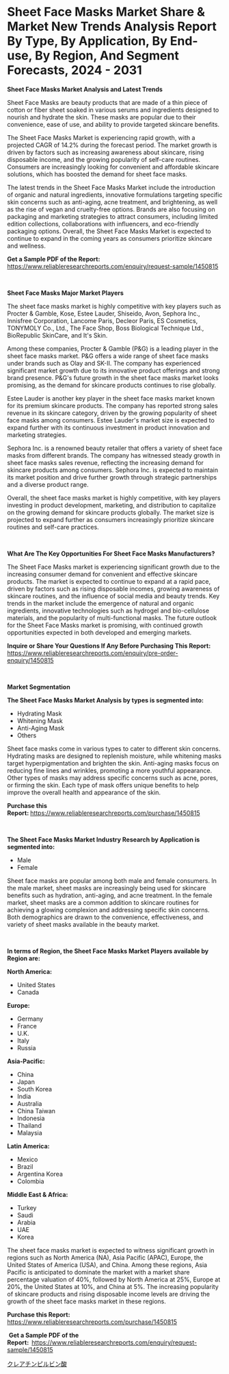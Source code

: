 <p><h1>Sheet Face Masks Market Share & Market New Trends Analysis Report By Type, By Application, By End-use, By Region, And Segment Forecasts, 2024 - 2031</h1></p><p><strong>Sheet Face Masks Market Analysis and Latest Trends</strong></p>
<p><p>Sheet Face Masks are beauty products that are made of a thin piece of cotton or fiber sheet soaked in various serums and ingredients designed to nourish and hydrate the skin. These masks are popular due to their convenience, ease of use, and ability to provide targeted skincare benefits.</p><p>The Sheet Face Masks Market is experiencing rapid growth, with a projected CAGR of 14.2% during the forecast period. The market growth is driven by factors such as increasing awareness about skincare, rising disposable income, and the growing popularity of self-care routines. Consumers are increasingly looking for convenient and affordable skincare solutions, which has boosted the demand for sheet face masks.</p><p>The latest trends in the Sheet Face Masks Market include the introduction of organic and natural ingredients, innovative formulations targeting specific skin concerns such as anti-aging, acne treatment, and brightening, as well as the rise of vegan and cruelty-free options. Brands are also focusing on packaging and marketing strategies to attract consumers, including limited edition collections, collaborations with influencers, and eco-friendly packaging options. Overall, the Sheet Face Masks Market is expected to continue to expand in the coming years as consumers prioritize skincare and wellness.</p></p>
<p><strong>Get a Sample PDF of the Report:&nbsp;</strong> <a href="https://www.reliableresearchreports.com/enquiry/request-sample/1450815">https://www.reliableresearchreports.com/enquiry/request-sample/1450815</a></p>
<p>&nbsp;</p>
<p><strong>Sheet Face Masks Major Market Players</strong></p>
<p><p>The sheet face masks market is highly competitive with key players such as Procter & Gamble, Kose, Estee Lauder, Shiseido, Avon, Sephora Inc., Innisfree Corporation, Lancome Paris, Decleor Paris, ES Cosmetics, TONYMOLY Co., Ltd., The Face Shop, Boss Biological Technique Ltd., BioRepublic SkinCare, and It's Skin.</p><p>Among these companies, Procter & Gamble (P&G) is a leading player in the sheet face masks market. P&G offers a wide range of sheet face masks under brands such as Olay and SK-II. The company has experienced significant market growth due to its innovative product offerings and strong brand presence. P&G's future growth in the sheet face masks market looks promising, as the demand for skincare products continues to rise globally.</p><p>Estee Lauder is another key player in the sheet face masks market known for its premium skincare products. The company has reported strong sales revenue in its skincare category, driven by the growing popularity of sheet face masks among consumers. Estee Lauder's market size is expected to expand further with its continuous investment in product innovation and marketing strategies.</p><p>Sephora Inc. is a renowned beauty retailer that offers a variety of sheet face masks from different brands. The company has witnessed steady growth in sheet face masks sales revenue, reflecting the increasing demand for skincare products among consumers. Sephora Inc. is expected to maintain its market position and drive further growth through strategic partnerships and a diverse product range.</p><p>Overall, the sheet face masks market is highly competitive, with key players investing in product development, marketing, and distribution to capitalize on the growing demand for skincare products globally. The market size is projected to expand further as consumers increasingly prioritize skincare routines and self-care practices.</p></p>
<p>&nbsp;</p>
<p><strong>What Are The Key Opportunities For Sheet Face Masks Manufacturers?</strong></p>
<p><p>The Sheet Face Masks market is experiencing significant growth due to the increasing consumer demand for convenient and effective skincare products. The market is expected to continue to expand at a rapid pace, driven by factors such as rising disposable incomes, growing awareness of skincare routines, and the influence of social media and beauty trends. Key trends in the market include the emergence of natural and organic ingredients, innovative technologies such as hydrogel and bio-cellulose materials, and the popularity of multi-functional masks. The future outlook for the Sheet Face Masks market is promising, with continued growth opportunities expected in both developed and emerging markets.</p></p>
<p><strong>Inquire or Share Your Questions If Any Before Purchasing This Report:</strong> <a href="https://www.reliableresearchreports.com/enquiry/pre-order-enquiry/1450815">https://www.reliableresearchreports.com/enquiry/pre-order-enquiry/1450815</a></p>
<p>&nbsp;</p>
<p><strong>Market Segmentation</strong></p>
<p><strong>The Sheet Face Masks Market Analysis by types is segmented into:</strong></p>
<p><ul><li>Hydrating Mask</li><li>Whitening Mask</li><li>Anti-Aging Mask</li><li>Others</li></ul></p>
<p><p>Sheet face masks come in various types to cater to different skin concerns. Hydrating masks are designed to replenish moisture, while whitening masks target hyperpigmentation and brighten the skin. Anti-aging masks focus on reducing fine lines and wrinkles, promoting a more youthful appearance. Other types of masks may address specific concerns such as acne, pores, or firming the skin. Each type of mask offers unique benefits to help improve the overall health and appearance of the skin.</p></p>
<p><strong>Purchase this Report:&nbsp;</strong><a href="https://www.reliableresearchreports.com/purchase/1450815">https://www.reliableresearchreports.com/purchase/1450815</a></p>
<p>&nbsp;</p>
<p><strong>The Sheet Face Masks Market Industry Research by Application is segmented into:</strong></p>
<p><ul><li>Male</li><li>Female</li></ul></p>
<p><p>Sheet face masks are popular among both male and female consumers. In the male market, sheet masks are increasingly being used for skincare benefits such as hydration, anti-aging, and acne treatment. In the female market, sheet masks are a common addition to skincare routines for achieving a glowing complexion and addressing specific skin concerns. Both demographics are drawn to the convenience, effectiveness, and variety of sheet masks available in the beauty market.</p></p>
<p>&nbsp;</p>
<p><strong>In terms of Region, the Sheet Face Masks Market Players available by Region are:</strong></p>
<p>
    <p> <strong> North America: </strong>
        <ul>
            <li>United States</li>
            <li>Canada</li>
        </ul>
        </p> 
    <p> <strong> Europe: </strong>
        <ul>
            <li>Germany</li>
            <li>France</li>
            <li>U.K.</li>
            <li>Italy</li>
            <li>Russia</li>
        </ul>
        </p> 
    <p> <strong> Asia-Pacific: </strong>
        <ul>
            <li>China</li>
            <li>Japan</li>
            <li>South Korea</li>
            <li>India</li>
            <li>Australia</li>
            <li>China Taiwan</li>
            <li>Indonesia</li>
            <li>Thailand</li>
            <li>Malaysia</li>
        </ul>
        </p> 
    <p> <strong> Latin America: </strong>
        <ul>
            <li>Mexico</li>
            <li>Brazil</li>
            <li>Argentina Korea</li>
            <li>Colombia</li>
        </ul>
        </p> 
    <p> <strong> Middle East & Africa: </strong>
        <ul>
            <li>Turkey</li>
            <li>Saudi</li>
            <li>Arabia</li>
            <li>UAE</li>
            <li>Korea</li>
        </ul>
    </p>
    </p>
<p><p>The sheet face masks market is expected to witness significant growth in regions such as North America (NA), Asia Pacific (APAC), Europe, the United States of America (USA), and China. Among these regions, Asia Pacific is anticipated to dominate the market with a market share percentage valuation of 40%, followed by North America at 25%, Europe at 20%, the United States at 10%, and China at 5%. The increasing popularity of skincare products and rising disposable income levels are driving the growth of the sheet face masks market in these regions.</p></p>
<p><strong>Purchase this Report: </strong><a href="https://www.reliableresearchreports.com/purchase/1450815">https://www.reliableresearchreports.com/purchase/1450815</a></p>
<p>&nbsp;<strong>Get a Sample PDF of the Report:&nbsp;&nbsp;</strong><a href="https://www.reliableresearchreports.com/enquiry/request-sample/1450815">https://www.reliableresearchreports.com/enquiry/request-sample/1450815</a></p>
<p><strong></strong></p>
<p><p><a href="https://github.com/mreklxf44233/Market-Research-Report-List-1/blob/main/88748357283.md">クレアチンピルビン酸</a></p></p>